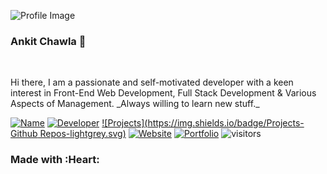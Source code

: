 <!-- Header -->
![Profile Image](https://avatars3.githubusercontent.com/u/19408318?s=460&u=a81fb87bfd7947db424cb54bf4781c04ecf77c0e&v=4)
### Ankit Chawla 👋
<p>&nbsp;</p>
Hi there, I am a passionate and self-motivated developer with a keen interest in Front-End Web Development, Full Stack Development & Various Aspects of Management. _Always willing to learn new stuff._

<!-- Mid-Section -->

<!-- Footer -->
[![Name](https://img.shields.io/badge/Maintainer-Ankit-blue.svg)]()
[![Developer](https://img.shields.io/badge/Developer-:computer:-orange.svg)]()
[![Projects](https://img.shields.io/badge/Projects-Github Repos-lightgrey.svg)](https://github.com/ankitc26)
[![Website](https://img.shields.io/badge/Website-Linkmini-yellow.svg)](http://portfolio.linkmini.me)
[![Portfolio](https://img.shields.io/badge/Portfolio-Aboutme-brightgreen.svg)](http://portfolio.linkmini.me)
![visitors](https://visitor-badge.glitch.me/badge?page_id=ankitc26.visitor-badge)

### Made with :Heart:

<!--
**ankitc26/ankitc26** is a ✨ _special_ ✨ repository because its `README.md` (this file) appears on your GitHub profile.

Here are some ideas to get you started:

- 🔭 I’m currently working on ...
- 🌱 I’m currently learning ...
- 👯 I’m looking to collaborate on ...
- 🤔 I’m looking for help with ...
- 💬 Ask me about ...
- 📫 How to reach me: ...
- 😄 Pronouns: ...
- ⚡ Fun fact: ...
-->
